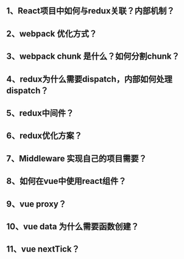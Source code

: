 ## 1、React项目中如何与redux关联？内部机制？

## 2、webpack 优化方式？

## 3、webpack chunk 是什么？如何分割chunk？

## 4、redux为什么需要dispatch，内部如何处理 dispatch？

## 5、redux中间件？

## 6、redux优化方案？

## 7、Middleware 实现自己的项目需要？

## 8、如何在vue中使用react组件？

## 9、vue proxy？

## 10、vue data 为什么需要函数创建？

## 11、vue nextTick？